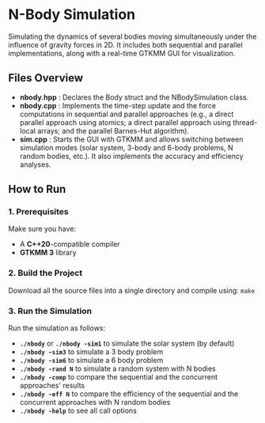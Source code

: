 # N-Body Simulation
 Simulating the dynamics of several bodies moving simultaneously under the influence of gravity forces in 2D. It includes both sequential and parallel implementations, along with a real-time GTKMM GUI for visualization.

## Files Overview

- **nbody.hpp** : Declares the Body struct and the NBodySimulation class.
- **nbody.cpp** : Implements the time-step update and the force computations in sequential and parallel approaches (e.g., a direct parallel approach using atomics; a direct parallel approach using thread-local arrays; and the parallel Barnes-Hut algorithm).
- **sim.cpp** : Starts the GUI with GTKMM and allows switching between simulation modes (solar system, 3-body and 6-body problems, N random bodies, etc.). It also implements the accuracy and efficiency analyses.

## How to Run
### 1. Prerequisites
Make sure you have:
- A **C++20**-compatible compiler
- **GTKMM 3** library
### 2. Build the Project
Download all the source files into a single directory and compile using: `make`
### 3. Run the Simulation
Run the simulation as follows:
  - **`./nbody`** or **`./nbody -sim1`** to simulate the solar system (by default)
  - **`./nbody -sim3`** to simulate a 3 body problem
  - **`./nbody -sim6`** to simulate a 6 body problem
  - **`./nbody -rand N`** to simulate a random system with N bodies
  - **`./nbody -comp`** to compare the sequential and the concurrent approaches' results
  - **`./nbody -eff N`** to compare the efficiency of the sequential and the concurrent approaches with N random bodies
  - **`./nbody -help`** to see all call options
